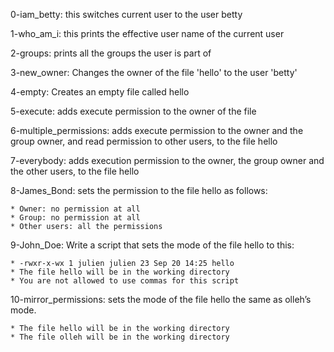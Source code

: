 0-iam_betty: this switches current user to the user betty

1-who_am_i: this prints the effective user name of the current user

2-groups: prints all the groups the user is part of

3-new_owner: Changes the owner of the file 'hello' to the user 'betty'

4-empty: Creates an empty file called hello

5-execute: adds execute permission to the owner of the file

6-multiple_permissions: adds execute permission to the owner and the group owner, and read permission to other users, to the file hello

7-everybody: adds execution permission to the owner, the group owner and the other users, to the file hello

8-James_Bond: sets the permission to the file hello as follows:

	* Owner: no permission at all
	* Group: no permission at all
	* Other users: all the permissions

9-John_Doe: Write a script that sets the mode of the file hello to this:

	* -rwxr-x-wx 1 julien julien 23 Sep 20 14:25 hello
	* The file hello will be in the working directory
	* You are not allowed to use commas for this script

10-mirror_permissions:  sets the mode of the file hello the same as olleh’s mode.

	* The file hello will be in the working directory
	* The file olleh will be in the working directory
